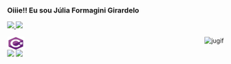 ### Oiiie!! Eu sou Júlia Formagini Girardelo
<div>
  <a href="https://github.com/jufordelo">
  <img height="140em" src="https://github-readme-stats.vercel.app/api?username=jufordelo&show_icons=true&theme=onedark&include_all_commits=true&count_private=true"/>
  <img height="140em" src="https://github-readme-stats.vercel.app/api/top-langs/?username=jufordelo&layout=compact&langs_count=7&theme=onedark"/>
</div>
  
<div style="display: inline_block"><br>
  <img align="center" alt="ju-Csharp" height="30" width="40" src="https://raw.githubusercontent.com/devicons/devicon/master/icons/csharp/csharp-original.svg">
  <img align="right" alt="jugif"src="https://user-images.githubusercontent.com/88542954/128516613-6ffa2809-5e80-4e9c-bd7b-6a3b92aee562.gif">

</div>

 <div> 
  <a href="https://instagram.com/juliadello_" target="_blank"><img src="https://img.shields.io/badge/-Instagram-%23E4405F?style=for-the-badge&logo=instagram&logoColor=white" target="_blank"></a>
  <a href = "jugini13@gmail.com"><img src="https://img.shields.io/badge/-Gmail-%23333?style=for-the-badge&logo=gmail&logoColor=white" target="_blank"></a>
  
 
</div>
